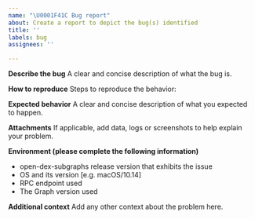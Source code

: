 ```yaml
---
name: "\U0001F41C Bug report"
about: Create a report to depict the bug(s) identified
title: ''
labels: bug
assignees: ''

---
```


**Describe the bug**
A clear and concise description of what the bug is.

**How to reproduce**
Steps to reproduce the behavior:

**Expected behavior**
A clear and concise description of what you expected to happen.

**Attachments**
If applicable, add data, logs or screenshots to help explain your problem.

**Environment (please complete the following information)**
 - open-dex-subgraphs release version that exhibits the issue
 - OS and its version [e.g. macOS/10.14]
 - RPC endpoint used 
 - The Graph version used

**Additional context**
Add any other context about the problem here.